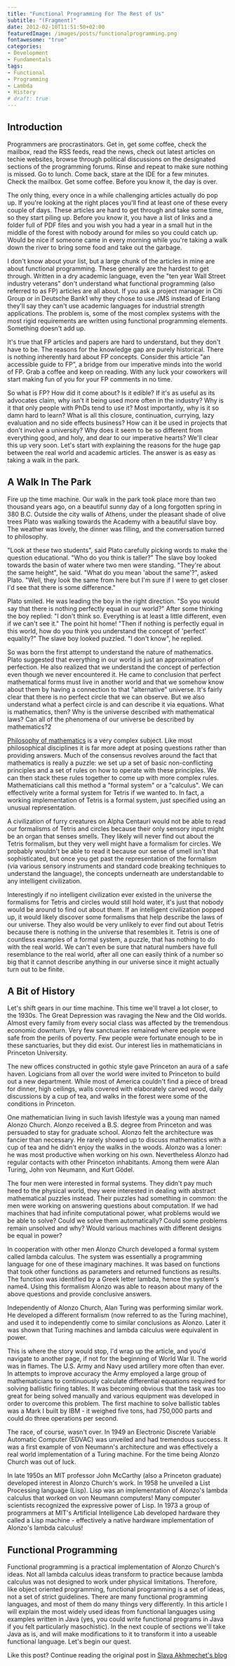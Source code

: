 ```yaml
---
title: "Functional Programming For The Rest of Us"
subtitle: "(Fragment)"
date: 2012-02-10T11:51:50+02:00
featuredImage: /images/posts/functionalprogramming.png
fontawesome: "true"
categories: 
- Development
- Fundamentals
tags:
- Functional
- Programming
- Lambda
- History
# draft: true
---
```

## Introduction

Programmers are procrastinators. Get in, get some coffee, check the mailbox, read the RSS feeds, read the news, check out latest articles on techie websites, browse through political discussions on the designated sections of the programming forums. Rinse and repeat to make sure nothing is missed. Go to lunch. Come back, stare at the IDE for a few minutes. Check the mailbox. Get some coffee. Before you know it, the day is over.

The only thing, every once in a while challenging articles actually do pop up. If you're looking at the right places you'll find at least one of these every couple of days. These articles are hard to get through and take some time, so they start piling up. Before you know it, you have a list of links and a folder full of PDF files and you wish you had a year in a small hut in the middle of the forest with nobody around for miles so you could catch up. Would be nice if someone came in every morning while you're taking a walk down the river to bring some food and take out the garbage.

I don't know about your list, but a large chunk of the articles in mine are about functional programming. These generally are the hardest to get through. Written in a dry academic language, even the "ten year Wall Street industry veterans" don't understand what functional programming (also referred to as FP) articles are all about. If you ask a project manager in Citi Group or in Deutsche Bank1 why they chose to use JMS instead of Erlang they'll say they can't use academic languages for industrial strength applications. The problem is, some of the most complex systems with the most rigid requirements are written using functional programming elements. Something doesn't add up.

It's true that FP articles and papers are hard to understand, but they don't have to be. The reasons for the knowledge gap are purely historical. There is nothing inherently hard about FP concepts. Consider this article "an accessible guide to FP", a bridge from our imperative minds into the world of FP. Grab a coffee and keep on reading. With any luck your coworkers will start making fun of you for your FP comments in no time.

So what is FP? How did it come about? Is it edible? If it's as useful as its advocates claim, why isn't it being used more often in the industry? Why is it that only people with PhDs tend to use it? Most importantly, why is it so damn hard to learn? What is all this closure, continuation, currying, lazy evaluation and no side effects business? How can it be used in projects that don't involve a university? Why does it seem to be so different from everything good, and holy, and dear to our imperative hearts? We'll clear this up very soon. Let's start with explaining the reasons for the huge gap between the real world and academic articles. The answer is as easy as taking a walk in the park.

## A Walk In The Park

Fire up the time machine. Our walk in the park took place more than two thousand years ago, on a beautiful sunny day of a long forgotten spring in 380 B.C. Outside the city walls of Athens, under the pleasant shade of olive trees Plato was walking towards the Academy with a beautiful slave boy. The weather was lovely, the dinner was filling, and the conversation turned to philosophy.

"Look at these two students", said Plato carefully picking words to make the question educational. "Who do you think is taller?" The slave boy looked towards the basin of water where two men were standing. "They're about the same height", he said. "What do you mean 'about the same'?", asked Plato. "Well, they look the same from here but I'm sure if I were to get closer I'd see that there is some difference."

Plato smiled. He was leading the boy in the right direction. "So you would say that there is nothing perfectly equal in our world?" After some thinking the boy replied: "I don't think so. Everything is at least a little different, even if we can't see it." The point hit home! "Then if nothing is perfectly equal in this world, how do you think you understand the concept of 'perfect' equality?" The slave boy looked puzzled. "I don't know", he replied.

So was born the first attempt to understand the nature of mathematics. Plato suggested that everything in our world is just an approximation of perfection. He also realized that we understand the concept of perfection even though we never encountered it. He came to conclusion that perfect mathematical forms must live in another world and that we somehow know about them by having a connection to that "alternative" universe. It's fairly clear that there is no perfect circle that we can observe. But we also understand what a perfect circle is and can describe it via equations. What is mathematics, then? Why is the universe described with mathematical laws? Can all of the phenomena of our universe be described by mathematics?2

[Philosophy of mathematics](http://en.wikipedia.org/wiki/Philosophy_of_mathematics) is a very complex subject. Like most philosophical disciplines it is far more adept at posing questions rather than providing answers. Much of the consensus revolves around the fact that mathematics is really a puzzle: we set up a set of basic non-conflicting principles and a set of rules on how to operate with these principles. We can then stack these rules together to come up with more complex rules. Mathematicians call this method a "formal system" or a "calculus". We can effectively write a formal system for Tetris if we wanted to. In fact, a working implementation of Tetris is a formal system, just specified using an unusual representation.

A civilization of furry creatures on Alpha Centauri would not be able to read our formalisms of Tetris and circles because their only sensory input might be an organ that senses smells. They likely will never find out about the Tetris formalism, but they very well might have a formalism for circles. We probably wouldn't be able to read it because our sense of smell isn't that sophisticated, but once you get past the representation of the formalism (via various sensory instruments and standard code breaking techniques to understand the language), the concepts underneath are understandable to any intelligent civilization.

Interestingly if no intelligent civilization ever existed in the universe the formalisms for Tetris and circles would still hold water, it's just that nobody would be around to find out about them. If an intelligent civilization popped up, it would likely discover some formalisms that help describe the laws of our universe. They also would be very unlikely to ever find out about Tetris because there is nothing in the universe that resembles it. Tetris is one of countless examples of a formal system, a puzzle, that has nothing to do with the real world. We can't even be sure that natural numbers have full resemblance to the real world, after all one can easily think of a number so big that it cannot describe anything in our universe since it might actually turn out to be finite.

## A Bit of History

Let's shift gears in our time machine. This time we'll travel a lot closer, to the 1930s. The Great Depression was ravaging the New and the Old worlds. Almost every family from every social class was affected by the tremendous economic downturn. Very few sanctuaries remained where people were safe from the perils of poverty. Few people were fortunate enough to be in these sanctuaries, but they did exist. Our interest lies in mathematicians in Princeton University.

The new offices constructed in gothic style gave Princeton an aura of a safe haven. Logicians from all over the world were invited to Princeton to build out a new department. While most of America couldn't find a piece of bread for dinner, high ceilings, walls covered with elaborately carved wood, daily discussions by a cup of tea, and walks in the forest were some of the conditions in Princeton.

One mathematician living in such lavish lifestyle was a young man named Alonzo Church. Alonzo received a B.S. degree from Princeton and was persuaded to stay for graduate school. Alonzo felt the architecture was fancier than necessary. He rarely showed up to discuss mathematics with a cup of tea and he didn't enjoy the walks in the woods. Alonzo was a loner: he was most productive when working on his own. Nevertheless Alonzo had regular contacts with other Princeton inhabitants. Among them were Alan Turing, John von Neumann, and Kurt Gödel.

The four men were interested in formal systems. They didn't pay much heed to the physical world, they were interested in dealing with abstract mathematical puzzles instead. Their puzzles had something in common: the men were working on answering questions about computation. If we had machines that had infinite computational power, what problems would we be able to solve? Could we solve them automatically? Could some problems remain unsolved and why? Would various machines with different designs be equal in power?

In cooperation with other men Alonzo Church developed a formal system called lambda calculus. The system was essentially a programming language for one of these imaginary machines. It was based on functions that took other functions as parameters and returned functions as results. The function was identified by a Greek letter lambda, hence the system's name4. Using this formalism Alonzo was able to reason about many of the above questions and provide conclusive answers.

Independently of Alonzo Church, Alan Turing was performing similar work. He developed a different formalism (now referred to as the Turing machine), and used it to independently come to similar conclusions as Alonzo. Later it was shown that Turing machines and lambda calculus were equivalent in power.

This is where the story would stop, I'd wrap up the article, and you'd navigate to another page, if not for the beginning of World War II. The world was in flames. The U.S. Army and Navy used artillery more often than ever. In attempts to improve accuracy the Army employed a large group of mathematicians to continuously calculate differential equations required for solving ballistic firing tables. It was becoming obvious that the task was too great for being solved manually and various equipment was developed in order to overcome this problem. The first machine to solve ballistic tables was a Mark I built by IBM - it weighed five tons, had 750,000 parts and could do three operations per second.

The race, of course, wasn't over. In 1949 an Electronic Discrete Variable Automatic Computer (EDVAC) was unveiled and had tremendous success. It was a first example of von Neumann's architecture and was effectively a real world implementation of a Turing machine. For the time being Alonzo Church was out of luck.

In late 1950s an MIT professor John McCarthy (also a Princeton graduate) developed interest in Alonzo Church's work. In 1958 he unveiled a List Processing language (Lisp). Lisp was an implementation of Alonzo's lambda calculus that worked on von Neumann computers! Many computer scientists recognized the expressive power of Lisp. In 1973 a group of programmers at MIT's Artificial Intelligence Lab developed hardware they called a Lisp machine - effectively a native hardware implementation of Alonzo's lambda calculus!

## Functional Programming

Functional programming is a practical implementation of Alonzo Church's ideas. Not all lambda calculus ideas transform to practice because lambda calculus was not designed to work under physical limitations. Therefore, like object oriented programming, functional programming is a set of ideas, not a set of strict guidelines. There are many functional programming languages, and most of them do many things very differently. In this article I will explain the most widely used ideas from functional languages using examples written in Java (yes, you could write functional programs in Java if you felt particularly masochistic). In the next couple of sections we'll take Java as is, and will make modifications to it to transform it into a useable functional language. Let's begin our quest.

Like this post? Continue reading the original post in [Slava Akhmechet's blog](http://www.defmacro.org/2006/06/19/fp.html)
